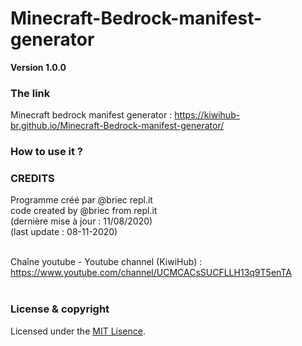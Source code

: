 # Minecraft-Bedrock-manifest-generator
**Version 1.0.0**

### The link

Minecraft bedrock manifest generator : https://kiwihub-br.github.io/Minecraft-Bedrock-manifest-generator/<br/>

### How to use it ?

### CREDITS
  
  Programme créé par @briec repl.it<br/>
  code created by @briec from repl.it<br/>
  (dernière mise à jour : 11/08/2020)<br/>
  (last update : 08-11-2020)<br/><br/>

  Chaîne youtube - Youtube channel (KiwiHub) :<br/> 
  https://www.youtube.com/channel/UCMCACsSUCFLLH13q9T5enTA<br/><br/>

### License & copyright

Licensed under the [MIT Lisence](LICENSE).

